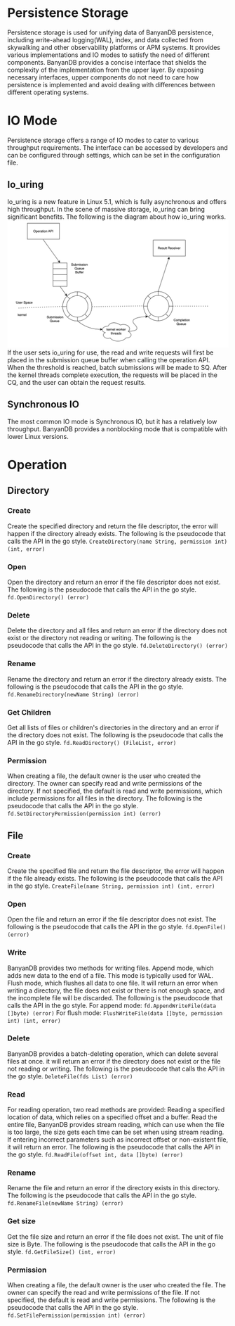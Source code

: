 # Persistence Storage
Persistence storage is used for unifying data of BanyanDB persistence, including write-ahead logging(WAL), index, and data collected from skywalking and other observability platforms or APM systems. It provides various implementations and IO modes to satisfy the need of different components.
BanyanDB provides a concise interface that shields the complexity of the implementation from the upper layer. By exposing necessary interfaces, upper components do not need to care how persistence is implemented and avoid dealing with differences between different operating systems.

# IO Mode
Persistence storage offers a range of IO modes to cater to various throughput requirements. The interface can be accessed by developers and can be configured through settings, which can be set in the configuration file.

## Io_uring
Io_uring is a new feature in Linux 5.1, which is fully asynchronous and offers high throughput. In the scene of massive storage, io_uring can bring significant benefits. The following is the diagram about how io_uring works.
![](/assets/io_uring.jpg)
If the user sets io_uring for use, the read and write requests will first be placed in the submission queue buffer when calling the operation API. When the threshold is reached, batch submissions will be made to SQ. After the kernel threads complete execution, the requests will be placed in the CQ, and the user can obtain the request results.

## Synchronous IO
The most common IO mode is Synchronous IO, but it has a relatively low throughput. BanyanDB provides a nonblocking mode that is compatible with lower Linux versions.

# Operation
## Directory
### Create
Create the specified directory and return the file descriptor, the error will happen if the directory already exists.
The following is the pseudocode that calls the API in the go style.
`CreateDirectory(name String, permission int) (int, error)`

### Open
Open the directory and return an error if the file descriptor does not exist.
The following is the pseudocode that calls the API in the go style.
`fd.OpenDirectory() (error)`

### Delete
Delete the directory and all files and return an error if the directory does not exist or the directory not reading or writing.
The following is the pseudocode that calls the API in the go style.
`fd.DeleteDirectory() (error)`

### Rename
Rename the directory and return an error if the directory already exists.
The following is the pseudocode that calls the API in the go style.
`fd.RenameDirectory(newName String) (error)`

### Get Children
Get all lists of files or children's directories in the directory and an error if the directory does not exist.
The following is the pseudocode that calls the API in the go style.
`fd.ReadDirectory() (FileList, error)`

### Permission
When creating a file, the default owner is the user who created the directory. The owner can specify read and write permissions of the directory. If not specified, the default is read and write permissions, which include permissions for all files in the directory.
The following is the pseudocode that calls the API in the go style.
`fd.SetDirectoryPermission(permission int) (error)`

## File
### Create
Create the specified file and return the file descriptor, the error will happen if the file already exists.
The following is the pseudocode that calls the API in the go style.
`CreateFile(name String, permission int) (int, error)`

### Open
Open the file and return an error if the file descriptor does not exist.
The following is the pseudocode that calls the API in the go style.
`fd.OpenFile() (error)`

### Write
BanyanDB provides two methods for writing files.
Append mode, which adds new data to the end of a file. This mode is typically used for WAL.
Flush mode, which flushes all data to one file. It will return an error when writing a directory, the file does not exist or there is not enough space, and the incomplete file will be discarded.
The following is the pseudocode that calls the API in the go style.
For append mode: `fd.AppendWriteFile(data []byte) (error)`
For flush mode:  `FlushWriteFile(data []byte, permission int) (int, error)`

### Delete
BanyanDB provides a batch-deleting operation, which can delete several files at once. it will return an error if the directory does not exist or the file not reading or writing.
The following is the pseudocode that calls the API in the go style.
`DeleteFile(fds List) (error)`

### Read
For reading operation, two read methods are provided:
Reading a specified location of data, which relies on a specified offset and a buffer.
Read the entire file, BanyanDB provides stream reading, which can use when the file is too large, the size gets each time can be set when using stream reading.
If entering incorrect parameters such as incorrect offset or non-existent file, it will return an error.
The following is the pseudocode that calls the API in the go style.
`fd.ReadFile(offset int, data []byte) (error)`

### Rename
Rename the file and return an error if the directory exists in this directory.
The following is the pseudocode that calls the API in the go style.
`fd.RenameFile(newName String) (error)`

### Get size
Get the file size and return an error if the file does not exist. The unit of file size is Byte.
The following is the pseudocode that calls the API in the go style.
`fd.GetFileSize() (int, error)`

### Permission
When creating a file, the default owner is the user who created the file. The owner can specify the read and write permissions of the file. If not specified, the default is read and write permissions.
The following is the pseudocode that calls the API in the go style.
`fd.SetFilePermission(permission int) (error)`